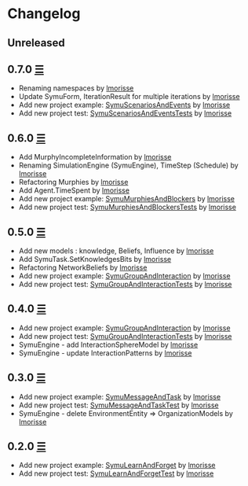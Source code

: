 # Changelog

## Unreleased

## 0.7.0 [☰](https://github.com/lmorisse/symu/compare/v0.7.0..v0.6.0)
* Renaming namespaces by [lmorisse](https://github.com/lmorisse)
* Update SymuForm, IterationResult for multiple iterations by [lmorisse](https://github.com/lmorisse)
* Add new project example: [SymuScenariosAndEvents](https://github.com/lmorisse/Symu/tree/master/Symu%20examples/SymuScenariosAndEvents) by [lmorisse](https://github.com/lmorisse)
* Add new project test: [SymuScenariosAndEventsTests](https://github.com/lmorisse/Symu/tree/master/Symu%20examples/SymuScenariosAndEventsTests) by [lmorisse](https://github.com/lmorisse)


## 0.6.0 [☰](https://github.com/lmorisse/symu/compare/v0.6.0..v0.5.0)
* Add MurphyIncompleteInformation by [lmorisse](https://github.com/lmorisse)
* Renaming SimulationEngine (SymuEngine), TimeStep (Schedule) by [lmorisse](https://github.com/lmorisse)
* Refactoring Murphies by [lmorisse](https://github.com/lmorisse)
* Add Agent.TimeSpent by [lmorisse](https://github.com/lmorisse)
* Add new project example: [SymuMurphiesAndBlockers](https://github.com/lmorisse/Symu/tree/master/Symu%20examples/SymuMurphiesAndBlockers) by [lmorisse](https://github.com/lmorisse)
* Add new project test: [SymuMurphiesAndBlockersTests](https://github.com/lmorisse/Symu/tree/master/Symu%20examples/SymuMurphiesAndBlockersTests) by [lmorisse](https://github.com/lmorisse)

## 0.5.0 [☰](https://github.com/lmorisse/symu/compare/v0.5.0..v0.4.0)
* Add new models : knowledge, Beliefs, Influence by [lmorisse](https://github.com/lmorisse)
* Add SymuTask.SetKnowledgesBits by [lmorisse](https://github.com/lmorisse)
* Refactoring NetworkBeliefs by [lmorisse](https://github.com/lmorisse)
* Add new project example: [SymuGroupAndInteraction](https://github.com/lmorisse/Symu/tree/master/Symu%20examples/SymuBeliefsAndInfluence) by [lmorisse](https://github.com/lmorisse)
* Add new project test: [SymuGroupAndInteractionTests](https://github.com/lmorisse/Symu/tree/master/Symu%20examples/SymuBeliefsAndInfluenceTests) by [lmorisse](https://github.com/lmorisse)

## 0.4.0 [☰](https://github.com/lmorisse/symu/compare/v0.4.0..v0.3.0)
* Add new project example: [SymuGroupAndInteraction](https://github.com/lmorisse/Symu/tree/master/Symu%20examples/SymuGroupAndInteraction) by [lmorisse](https://github.com/lmorisse)
* Add new project test: [SymuGroupAndInteractionTests](https://github.com/lmorisse/Symu/tree/master/Symu%20examples/SymuGroupAndInteractionTests) by [lmorisse](https://github.com/lmorisse)
* SymuEngine - add InteractionSphereModel by [lmorisse](https://github.com/lmorisse)
* SymuEngine - update InteractionPatterns by [lmorisse](https://github.com/lmorisse)

## 0.3.0 [☰](https://github.com/lmorisse/symu/compare/v0.3.0..v0.2.0)
* Add new project example: [SymuMessageAndTask](https://github.com/lmorisse/Symu/tree/master/Symu%20examples/SymuMessageAndTask) by [lmorisse](https://github.com/lmorisse)
* Add new project test: [SymuMessageAndTaskTest](https://github.com/lmorisse/Symu/tree/master/Symu%20examples/SymuMessageAndTaskTests) by [lmorisse](https://github.com/lmorisse)
* SymuEngine - delete EnvironmentEntity => OrganizationModels by [lmorisse](https://github.com/lmorisse)

## 0.2.0 [☰](https://github.com/lmorisse/symu/compare/v0.2.0..v0.1.0)
* Add new project example: [SymuLearnAndForget](https://github.com/lmorisse/Symu/tree/master/Symu%20examples/SymuLearnAndForget) by [lmorisse](https://github.com/lmorisse)
* Add new project test: [SymuLearnAndForgetTest](https://github.com/lmorisse/Symu/tree/master/Symu%20examples/SymuLearnAndForgetTests) by [lmorisse](https://github.com/lmorisse)
